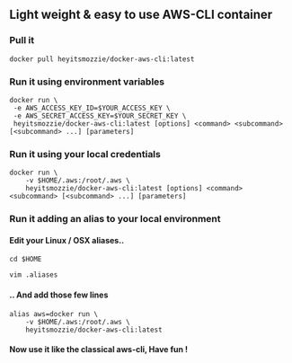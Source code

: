 ## Light weight & easy to use AWS-CLI container

### Pull it

`docker pull heyitsmozzie/docker-aws-cli:latest`

### Run it using environment variables

```
docker run \
 -e AWS_ACCESS_KEY_ID=$YOUR_ACCESS_KEY \
 -e AWS_SECRET_ACCESS_KEY=$YOUR_SECRET_KEY \
 heyitsmozzie/docker-aws-cli:latest [options] <command> <subcommand> [<subcommand> ...] [parameters]
```

### Run it using your local credentials

```
docker run \
    -v $HOME/.aws:/root/.aws \
    heyitsmozzie/docker-aws-cli:latest [options] <command> <subcommand> [<subcommand> ...] [parameters]
```

### Run it adding an alias to your local environment

#### Edit your Linux / OSX aliases..
`cd $HOME`

`vim .aliases`
#### .. And add those few lines
```
alias aws=docker run \
    -v $HOME/.aws:/root/.aws \
    heyitsmozzie/docker-aws-cli:latest
```
#### Now use it like the classical aws-cli, Have fun !
